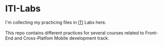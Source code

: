 # ITI-Labs
I'm collecting my practicing files in <a href="https://www.iti.gov.eg/">ITI</a> Labs here.<br><br>
This repo contains different practices for several courses related to Front-End and Cross-Platfom Mobile development track.
